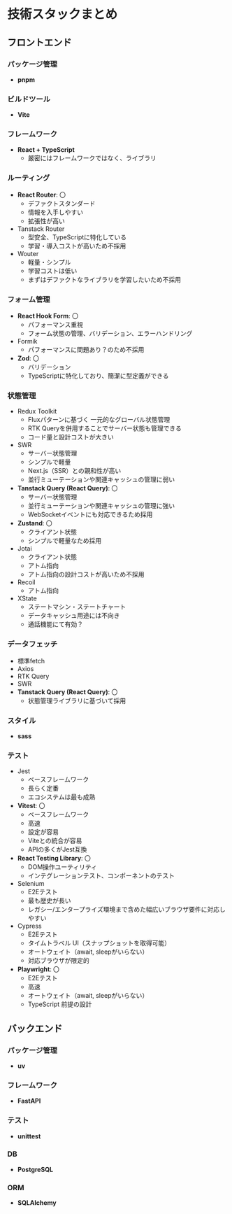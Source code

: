 # 技術スタックまとめ

## フロントエンド

### パッケージ管理

- **pnpm**

### ビルドツール

- **Vite**

### フレームワーク

- **React + TypeScript**
  - 厳密にはフレームワークではなく、ライブラリ

### ルーティング

- **React Router**: 〇
  - デファクトスタンダード
  - 情報を入手しやすい
  - 拡張性が高い
- Tanstack Router
  - 型安全、TypeScriptに特化している
  - 学習・導入コストが高いため不採用
- Wouter
  - 軽量・シンプル
  - 学習コストは低い
  - まずはデファクトなライブラリを学習したいため不採用
  
### フォーム管理

- **React Hook Form**: 〇
  - パフォーマンス重視
  - フォーム状態の管理、バリデーション、エラーハンドリング
- Formik
  - パフォーマンスに問題あり？のため不採用
- **Zod**: 〇
  - バリデーション
  - TypeScriptに特化しており、簡潔に型定義ができる

### 状態管理

- Redux Toolkit
  - Fluxパターンに基づく 一元的なグローバル状態管理 
  - RTK Queryを併用することでサーバー状態も管理できる
  - コード量と設計コストが大きい
- SWR
  - サーバー状態管理
  - シンプルで軽量
  - Next.js（SSR）との親和性が高い
  - 並行ミューテーションや関連キャッシュの管理に弱い
- **Tanstack Query (React Query)**: 〇
  - サーバー状態管理
  - 並行ミューテーションや関連キャッシュの管理に強い
  - WebSocketイベントにも対応できるため採用
- **Zustand**: 〇
  - クライアント状態
  - シンプルで軽量なため採用
- Jotai
  - クライアント状態
  - アトム指向
  - アトム指向の設計コストが高いため不採用
- Recoil
  - アトム指向
- XState
  - ステートマシン・ステートチャート
  - データキャッシュ用途には不向き
  - 通話機能にて有効？

### データフェッチ

- 標準fetch
- Axios
- RTK Query
- SWR
- **Tanstack Query (React Query)**: 〇
  - 状態管理ライブラリに基づいて採用

### スタイル

- **sass**

### テスト

- Jest
  - ベースフレームワーク
  - 長らく定番
  - エコシステムは最も成熟
- **Vitest**: 〇
  - ベースフレームワーク
  - 高速
  - 設定が容易
  - Viteとの統合が容易
  - APIの多くがJest互換
- **React Testing Library**: 〇
  - DOM操作ユーティリティ
  - インテグレーションテスト、コンポーネントのテスト
- Selenium
  - E2Eテスト
  - 最も歴史が長い
  - レガシー/エンタープライズ環境まで含めた幅広いブラウザ要件に対応しやすい
- Cypress
  - E2Eテスト
  - タイムトラベル UI（スナップショットを取得可能）
  - オートウェイト（await, sleepがいらない）
  - 対応ブラウザが限定的
- **Playwright**: 〇
  - E2Eテスト
  - 高速
  - オートウェイト（await, sleepがいらない）
  - TypeScript 前提の設計

## バックエンド

### パッケージ管理

- **uv**

### フレームワーク

- **FastAPI**

### テスト

- **unittest**

### DB

- **PostgreSQL**

### ORM

- **SQLAlchemy**
